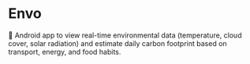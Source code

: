 # Envo
🌿 Android app to view real-time environmental data (temperature, cloud cover, solar radiation) and estimate daily carbon footprint based on transport, energy, and food habits.
